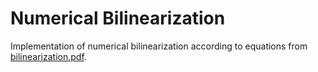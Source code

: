 # Numerical Bilinearization

Implementation of numerical bilinearization according to equations from [bilinearization.pdf](../main/doc/bilinearization.pdf).
